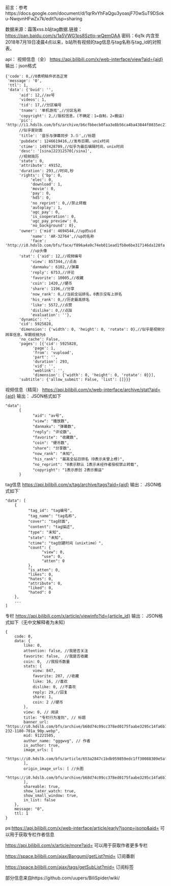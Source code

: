 前言：参考https://docs.google.com/document/d/1qrRvYhFaQgu3yoasjF70wSuT9DSoku-NwqvnHFwZx7k/edit?usp=sharing

数据来源：霜落xss.b站tag数据.链接：https://pan.baidu.com/s/1a5VWG1ps8Sztlo-wQemOAA 密码：6q1k
内含至2018年7月19日凌晨4点以来，b站所有视频的tag信息与tag名称与tag_id的对照表。


api：
视频信息（全）
https://api.bilibili.com/x/web-interface/view?aid={aid}
输出：json格式
```
{'code': 0,//0表明稿件状态正常
 'message': '0',
 'ttl': 1,
 'data': {'bvid': '',
      'aid': 12,//av号
      'videos': 1,
      'tid': 17,//分区编号
      'tname': '单机游戏',//分区名称
      'copyright': 2,//版权信息，(不确定：1=自制，2=搬运)
      'pic': 'http://i1.hdslb.com/bfs/archive/b6cfbbecb0faa3e8b56ca4ba43844f0835ec21c4.jpg',
      //似乎是封面
      'title': '音乐与弹幕同步 3.⑤',//标题
      'pubdate': 1246619416,//发布日期，unix时间
      'ctime': 1497428709,//似乎为最后编辑时间，unix时间
      'desc': '[sina]22312570[/sina]',
      //视频简历
      'state': 0,
      'attribute': 49152,
      'duration': 293,//时间,秒
      'rights': {'bp': 0,
           'elec': 0,
           'download': 1,
           'movie': 0,
           'pay': 0,
           'hd5': 0,
           'no_reprint': 0,//禁止转载
           'autoplay': 1,
           'ugc_pay': 0,
           'is_cooperation': 0,
           'ugc_pay_preview': 0,
           'no_background': 0},
      'owner': {'mid': 4694544,//up的uid
           'name': 'AR-32764',//up的名称
           'face': 'http://i0.hdslb.com/bfs/face/f896a4a9c74eb011ead1fb8e6be317146da128fa.jpg'},
           //up头像
      'stat': {'aid': 12,//视频编号
           'view': 857344,//点击
           'danmaku': 6102,//弹幕
           'reply': 6753,//评论
           'favorite': 10005,//收藏
           'coin': 1420,//硬币
           'share': 1196,//分享
           'now_rank': 0,//当前全站排名，0表示没有上排名
           'his_rank': 0,//历史最高排名
           'like': 5572,//点赞
           'dislike': 0,//点踩
           'evaluation': ''},
      'dynamic': '',
      'cid': 5925828,
      'dimension': {'width': 0, 'height': 0, 'rotate': 0},//似乎是视频分辨率信息，早期视频为0
      'no_cache': False,
      'pages': [{'cid': 5925828,
            'page': 1,
            'from': 'vupload',
            'part': '',
            'duration': 293,
            'vid': '',
            'weblink': '',
            'dimension': {'width': 0, 'height': 0, 'rotate': 0}}],
      'subtitle': {'allow_submit': False, 'list': []}}}
```


视频信息（精简）
https://api.bilibili.com/x/web-interface/archive/stat?aid={aid}
  输出： JSON格式如下

```
"data":
      {
            "aid": "av号",
            "view": "播放数",
            "danmaku": "弹幕数",
            "reply": "评论数",
            "favorite": "收藏数",
            "coin": "硬币数",
            "share": "分享数",
            "now_rank": "未知",
            "his_rank": "最高全站日排名（0表示未曾上榜)",
            "no_reprint": "0表示默认 1表示未经作者授权禁止转载",
            "copyright": "1表示原创 2表示搬运"
      }
```

tag信息
https://api.bilibili.com/x/tag/archive/tags?aid={aid}
输出： JSON格式如下`
```
"data": [
    {
          "tag_id": "tag编号",
          "tag_name": "tag名称",
          "cover": "tag封面",
          "content": "tag描述",
          "type": "未知",
          "state": "未知",
          "ctime": "tag创建时间（unixtime）",
          "count": {
                "view": 0,
                "use": 0,
                "atten": 0
          },
          "is_atten": 0,
          "likes": 0,
          "hates": 0,
          "attribute": 0,
          "liked": 0,
          "hated": 0
    },
    ...
]
```

专栏
https://api.bilibili.com/x/article/viewinfo?id={article_id}
输出： JSON格式如下（无中文解释者为未知）

```
{
    code: 0,
    data: {
        like: 0,
        attention: false, //我是否关注
        favorite: false,  //我是否收藏
        coin: 0,  //我投币数量
        stats: {
            view: 847,
            favorite: 207, //收藏
            like: 16, //喜欢
            dislike: 0, //不喜欢
            reply: 29,//回复
            share: 1,
            coin: 2 //硬币
        },
        view: 0, // 阅读
        title: "专栏行为准则", // 标题
        banner_url: "https://i0.hdslb.com/bfs/archive/b68d74c09cc378ed0175faabe3295c14fa6b7c77.jpg@272-232-1180-701a_90p.webp",
        mid: 91221505,
        author_name: "gggwvg", // 作者
        is_author: true,
        image_urls: [
            "https://i0.hdslb.com/bfs/article/653a2847c1bdb959859edc1ff30088309e5af5de.webp"
        ],
        origin_image_urls: [ //头图
            "https://i0.hdslb.com/bfs/archive/b68d74c09cc378ed0175faabe3295c14fa6b7c77.jpg_90p.webp"
        ],
        shareable: true,
        show_later_watch: true,
        show_small_window: true,
        in_list: false
    },
    message: "0",
    ttl: 1
}
```
ps:https://api.bilibili.com/x/web-interface/article/early?jsonp=jsonp&aid= 
可以用于获取专栏作者信息 

https://api.bilibili.com/x/article/more?aid= 
可以用于获取作者更多专栏 

https://space.bilibili.com/ajax/Bangumi/getList?mid= 
订阅番剧 

https://space.bilibili.com/ajax/tags/getSubList?mid= 
订阅标签


部分信息来自https://github.com/uupers/BiliSpider/wiki/